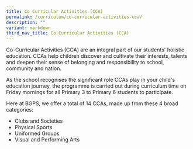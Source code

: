```yaml
---
title: Co Curricular Activities (CCA)
permalink: /curriculum/co-curricular-activities-cca/
description: ""
variant: markdown
third_nav_title: Co Curricular Activities (CCA)
---
```

Co-Curricular Activities (CCA) are an integral part of our students' holistic education. CCAs help children discover and cultivate their interests, talents and deepen their sense of belonging and responsibility to school, community and nation.  
  
As the school recognises the significant role CCAs play in your child's education journey, the programme is carried out during curriculum time on Friday mornings for all Primary 3 to Primary 6 students to participate.   
  
Here at BGPS, we offer a total of 14 CCAs, made up from these 4 broad categories:  

*   Clubs and Societies
*   Physical Sports
*   Uniformed Groups
*   Visual and Performing Arts